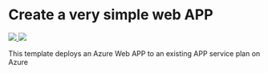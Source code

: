 # Create a very simple web APP

<a href="https://portal.azure.com/#create/Microsoft.Template/uri/https%3A%2F%2Fraw.githubusercontent.com%2FSeryio%2Fazure-demos%2Fmaster%2F100-web-apps%2Fazuredeploy.json" target="_blank">
    <img src="http://azuredeploy.net/deploybutton.png"/>
</a>
<a href="http://armviz.io/#/?load=https%3A%2F%2Fraw.githubusercontent.com%2FSeryio%2Fazure-demos%2Fmaster%2F100-web-apps%2Fazuredeploy.json" target="_blank">
    <img src="http://armviz.io/visualizebutton.png"/>
</a>

This template deploys an Azure Web APP to an existing APP service plan on Azure
